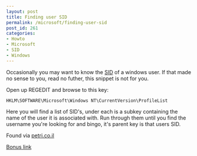 ```yaml
---
layout: post
title: Finding user SID
permalink: /microsoft/finding-user-sid
post_id: 261
categories:
- Howto
- Microsoft
- SID
- Windows
---
```


Occasionally you may want to know the [SID][] of a windows user. If that made no sense to you, read no futher, this snippet is not for you.

[SID]:http://encyclopedia.thefreedictionary.com/Security+Identifier
"Read a definition of what the SID is"

Open up REGEDIT and browse to this key:

`HKLM\SOFTWARE\Microsoft\Windows NT\CurrentVersion\ProfileList`

Here you will find a list of SID's, under each is a subkey containing the name of the user it is associated with. Run through them until you find the username you're looking for and bingo, it's parent key is that users SID.

Found via [petri.co.il][]

[petri.co.il]:http://www.petri.co.il/forums/showthread.php?t=21332\
"petri.co.il is a wealth of tech goodness"

[Bonus link][]

[Bonus link]:https://secure.wikimedia.org/wikipedia/en/wiki/Security_Identifier
"More explaination of SID's, decoding them etc"
